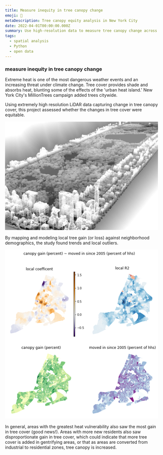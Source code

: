 ```yaml
---
title: Measure inequity in tree canopy change
emoji: 🍃
metaDescription: Tree canopy equity analysis in New York City
date: 2022-04-01T00:00:00.000Z
summary: Use high-resolution data to measure tree canopy change across New York City and use analysis tools to evaluate equity. 
tags:
  - spatial analysis
  - Python
  - open data
---
```


### measure inequity in tree canopy change
Extreme heat is one of the most dangerous weather events and an increasing threat under climate change. Tree cover provides shade and absorbs heat, blunting some of the effects of the 'urban heat island.' New York City's MillionTrees campaign added trees citywide. 

Using extremely high resolution LiDAR data capturing change in tree canopy cover, this project assessed whether the changes in tree cover were equitable.

![NYC LiDAR](/static/img/LiDAR.jpg)

By mapping and modeling local tree gain (or loss) against neighborhood demographics, the study found  trends and local outliers.

![tree canopy change analysis maps](/static/img/tree-canopy-analysis.png)

In general, areas with the greatest heat vulnerability also saw the most gain in tree cover (good news!). Areas with more new residents also saw disproportionate gain in tree cover, which could indicate that more tree cover is added in gentrifying areas, or that as areas are converted from industrial to residential zones, tree canopy is increased. 
